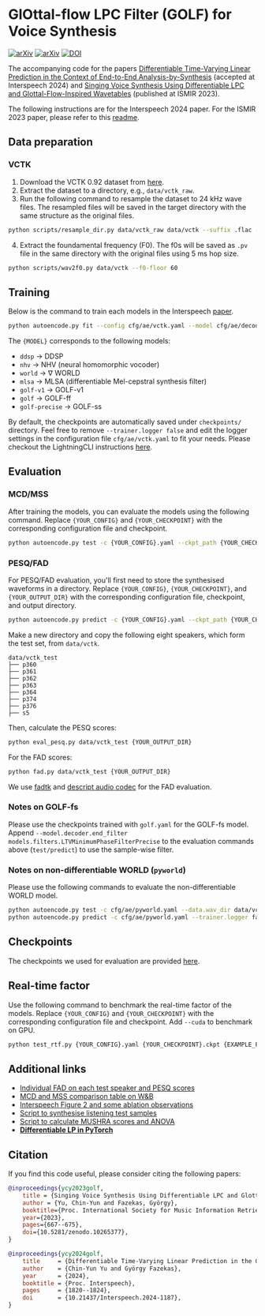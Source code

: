 # GlOttal-flow LPC Filter (GOLF) for Voice Synthesis
[![arXiv](https://img.shields.io/badge/arXiv-2306.17252-00ff00.svg)](https://arxiv.org/abs/2306.17252)
[![arXiv](https://img.shields.io/badge/arXiv-2406.05128-00ff00.svg)](https://arxiv.org/abs/2406.05128)
[![DOI](https://zenodo.org/badge/615456464.svg)](https://zenodo.org/doi/10.5281/zenodo.12786788)

The accompanying code for the papers [Differentiable Time-Varying Linear Prediction in the Context of End-to-End Analysis-by-Synthesis](https://arxiv.org/abs/2406.05128) (accepted at Interspeech 2024) and [Singing Voice Synthesis Using Differentiable LPC and Glottal-Flow-Inspired Wavetables](https://zenodo.org/records/10265377) (published at ISMIR 2023).

The following instructions are for the Interspeech 2024 paper. For the ISMIR 2023 paper, please refer to this [readme](V1-README.md).


## Data preparation

### VCTK

1. Download the VCTK 0.92 dataset from [here](https://datashare.is.ed.ac.uk/handle/10283/3443).
2. Extract the dataset to a directory, e.g., `data/vctk_raw`.
3. Run the following command to resample the dataset to 24 kHz wave files. The resampled files will be saved in the target directory with the same structure as the original files.
```bash
python scripts/resample_dir.py data/vctk_raw data/vctk --suffix .flac --sr 24000
```
4. Extract the foundamental frequency (F0). The f0s will be saved as `.pv` file in the same directory with the original files using 5 ms hop size.
```bash
python scripts/wav2f0.py data/vctk --f0-floor 60
```

## Training

Below is the command to train each models in the Interspeech [paper](https://arxiv.org/abs/2406.05128).

```bash
python autoencode.py fit --config cfg/ae/vctk.yaml --model cfg/ae/decoder/{MODEL}.yaml --trainer.logger false
```

The `{MODEL}` corresponds to the following models:
- `ddsp` $\rightarrow$ DDSP
- `nhv` $\rightarrow$ NHV (neural homomorphic vocoder)
- `world` $\rightarrow$ $\nabla$ WORLD
- `mlsa` $\rightarrow$ MLSA (differentiable Mel-cepstral synthesis filter)
- `golf-v1` $\rightarrow$ GOLF-v1
- `golf` $\rightarrow$ GOLF-ff
- `golf-precise` $\rightarrow$ GOLF-ss

By default, the checkpoints are automatically saved under `checkpoints/` directory. 
Feel free to remove `--trainer.logger false` and edit the logger settings in the configuration file `cfg/ae/vctk.yaml` to fit your needs.
Please checkout the LightningCLI instructions [here](https://lightning.ai/docs/pytorch/stable/cli/lightning_cli_advanced.html).

## Evaluation

### MCD/MSS

After training the models, you can evaluate the models using the following command. Replace `{YOUR_CONFIG}` and `{YOUR_CHECKPOINT}` with the corresponding configuration file and checkpoint.

```bash
python autoencode.py test -c {YOUR_CONFIG}.yaml --ckpt_path {YOUR_CHECKPOINT}.ckpt --data.duration 2 --data.overlap 0 --seed_everything false --data.wav_dir data/vctk --data.batch_size 32 --trainer.logger false
```

### PESQ/FAD

For PESQ/FAD evaluation, you'll first need to store the synthesised waveforms in a directory. Replace `{YOUR_CONFIG}`, `{YOUR_CHECKPOINT}`, and `{YOUR_OUTPUT_DIR}` with the corresponding configuration file, checkpoint, and output directory.

```bash
python autoencode.py predict -c {YOUR_CONFIG}.yaml --ckpt_path {YOUR_CHECKPOINT}.ckpt --trainer.logger false --seed_everything false --data.wav_dir data/vctk --trainer.callbacks+=ltng.cli.MyPredictionWriter --trainer.callbacks.output_dir {YOUR_OUTPUT_DIR}
```

Make a new directory and copy the following eight speakers, which form the test set, from `data/vctk`.
```
data/vctk_test
├── p360
├── p361
├── p362
├── p363
├── p364
├── p374
├── p376
├── s5
```

Then, calculate the PESQ scores:
    
```bash
python eval_pesq.py data/vctk_test {YOUR_OUTPUT_DIR}
```

For the FAD scores:

```bash
python fad.py data/vctk_test {YOUR_OUTPUT_DIR}
```

We use [fadtk](https://github.com/microsoft/fadtk) and [descript audio codec](https://github.com/descriptinc/descript-audio-codec) for the FAD evaluation. 

### Notes on GOLF-fs

Please use the checkpoints trained with `golf.yaml` for the GOLF-fs model. Append `--model.decoder.end_filter models.filters.LTVMinimumPhaseFilterPrecise` to the evaluation commands above (`test/predict`) to use the sample-wise filter.

### Notes on non-differentiable WORLD (`pyworld`)

Please use the following commands to evaluate the non-differentiable WORLD model.

```bash
python autoencode.py test -c cfg/ae/pyworld.yaml --data.wav_dir data/vctk
python autoencode.py predict -c cfg/ae/pyworld.yaml --trainer.logger false --seed_everything false --data.wav_dir data/vctk --trainer.callbacks+=ltng.cli.MyPredictionWriter --trainer.callbacks.output_dir {YOUR_OUTPUT_DIR}
```

## Checkpoints

The checkpoints we used for evaluation are provided [here](ckpts/interspeech24).

## Real-time factor

Use the following command to benchmark the real-time factor of the models. Replace `{YOUR_CONFIG}` and `{YOUR_CHECKPOINT}` with the corresponding configuration file and checkpoint. Add `--cuda` to benchmark on GPU.

```bash
python test_rtf.py {YOUR_CONFIG}.yaml {YOUR_CHECKPOINT}.ckpt {EXAMPLE_FILE}.wav
```

## Additional links

- [Individual FAD on each test speaker and PESQ scores](https://docs.google.com/spreadsheets/d/1E_2AVUXLITRd1R5oolYvcYwKqAB5YJ_V_jWVkQKx-VQ/edit?usp=sharing)
- [MCD and MSS comparison table on W&B](https://api.wandb.ai/links/iamycy/qa1pckb0)
- [Interspeech Figure 2 and some ablation observations](notebooks/interspeech/compare-spec-env.ipynb)
- [Script to synthesise listening test samples](notebooks/interspeech/listening-samples.ipynb)
- [Script to calculate MUSHRA scores and ANOVA](notebooks/interspeech/mushra.ipynb)
- [**Differentiable LP in PyTorch**](https://github.com/yoyololicon/torchlpc)

## Citation

If you find this code useful, please consider citing the following papers:

```bibtex
@inproceedings{ycy2023golf,
    title = {Singing Voice Synthesis Using Differentiable LPC and Glottal-Flow-Inspired Wavetables},
    author = {Yu, Chin-Yun and Fazekas, György},
    booktitle={Proc. International Society for Music Information Retrieval},
    year={2023},
    pages={667--675},
    doi={10.5281/zenodo.10265377},
}

@inproceedings{ycy2024golf,
    title     = {Differentiable Time-Varying Linear Prediction in the Context of End-to-End Analysis-by-Synthesis},
    author    = {Chin-Yun Yu and György Fazekas},
    year      = {2024},
    booktitle = {Proc. Interspeech},
    pages     = {1820--1824},
    doi       = {10.21437/Interspeech.2024-1187},
}
```
